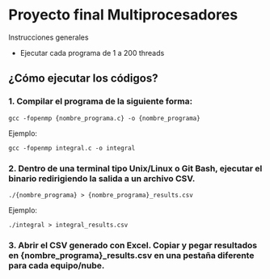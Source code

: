 # Proyecto final Multiprocesadores
Instrucciones generales
- Ejecutar cada programa de 1 a 200 threads
## ¿Cómo ejecutar los códigos?
### 1. Compilar el programa de la siguiente forma:
```
gcc -fopenmp {nombre_programa.c} -o {nombre_programa}
```
Ejemplo:
```
gcc -fopenmp integral.c -o integral
```
### 2. Dentro de una terminal tipo Unix/Linux o Git Bash, ejecutar el binario redirigiendo la salida a un archivo CSV.
```
./{nombre_programa} > {nombre_programa}_results.csv
```
Ejemplo:
```
./integral > integral_results.csv
```
### 3. Abrir el CSV generado con Excel. Copiar y pegar resultados en {nombre_programa}_results.csv en una pestaña diferente para cada equipo/nube.